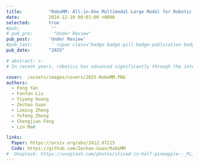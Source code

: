 ```yaml
---
title:          "RoboMM: All-in-One Multimodal Large Model for Robotic Manipulation"
date:           2024-12-10 00:01:00 +0800
selected:       true
#pub:            ""
# pub_pre:        "Under Review"
pub_post:       'Under Review'
#pub_last:       ' <span class="badge badge-pill badge-publication badge-success">Spotlight</span>'
pub_date:       "2025"

# abstract: >-
# In recent years, robotics has advanced significantly through the integration of larger models and large-scale datasets. However, challenges remain in applying these models to 3D spatial interactions and managing data collection costs. To address these issues, we propose the multimodal robotic manipulation model, RoboMM, along with the comprehensive dataset, RoboData. RoboMM enhances 3D perception through camera parameters and occupancy supervision. Building on OpenFlamingo, it incorporates Modality-Isolation-Mask and multimodal decoder blocks, improving modality fusion and fine-grained perception. RoboData offers the complete evaluation system by integrating several well-known datasets, achieving the first fusion of multi-view images, camera parameters, depth maps, and actions, and the space alignment facilitates comprehensive learning from diverse robotic datasets. Equipped with RoboData and the unified physical space, RoboMM is the first generalist policy that enables simultaneous evaluation across all tasks within multiple datasets, rather than focusing on limited selection of data or tasks. Its design significantly enhances robotic manipulation performance, increasing the average sequence length on the CALVIN from 1.7 to 3.3 and ensuring cross-embodiment capabilities, achieving state-of-the-art results across multiple datasets.

cover:  /assets/images/covers/2025-RoboMM.PNG
authors:
  - Feng Yan
  - Fanfan Liu
  - Yiyang Huang
  - Zechao Guan
  - Liming Zheng
  - Yufeng Zhong
  - Chengjian Feng
  - Lin Ma#

links:
  Paper: https://arxiv.org/abs/2412.07215
  Code: https://github.com/Zechao-Guan/RoboMM
#  Unsplash: https://unsplash.com/photos/sliced-in-half-pineapple--_PLJZmHZzk
---
```

